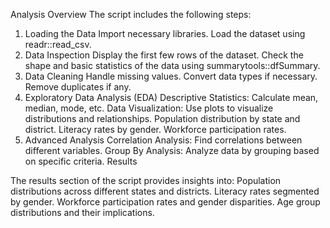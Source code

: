 Analysis Overview
The script includes the following steps:

1. Loading the Data
Import necessary libraries.
Load the dataset using readr::read_csv.
2. Data Inspection
Display the first few rows of the dataset.
Check the shape and basic statistics of the data using summarytools::dfSummary.
3. Data Cleaning
Handle missing values.
Convert data types if necessary.
Remove duplicates if any.
4. Exploratory Data Analysis (EDA)
Descriptive Statistics: Calculate mean, median, mode, etc.
Data Visualization: Use plots to visualize distributions and relationships.
Population distribution by state and district.
Literacy rates by gender.
Workforce participation rates.
5. Advanced Analysis
Correlation Analysis: Find correlations between different variables.
Group By Analysis: Analyze data by grouping based on specific criteria.
Results

The results section of the script provides insights into:
Population distributions across different states and districts.
Literacy rates segmented by gender.
Workforce participation rates and gender disparities.
Age group distributions and their implications.
